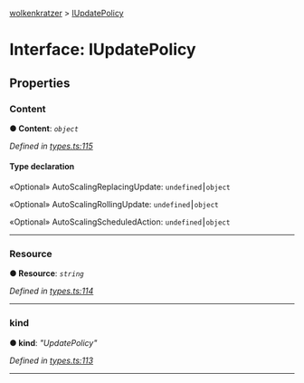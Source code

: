 [wolkenkratzer](../README.md) > [IUpdatePolicy](../interfaces/iupdatepolicy.md)



# Interface: IUpdatePolicy


## Properties
<a id="content"></a>

###  Content

**●  Content**:  *`object`* 

*Defined in [types.ts:115](https://github.com/arminhammer/wolkenkratzer/blob/ec8acae/src/types.ts#L115)*


#### Type declaration




«Optional»  AutoScalingReplacingUpdate: `undefined`⎮`object`






«Optional»  AutoScalingRollingUpdate: `undefined`⎮`object`






«Optional»  AutoScalingScheduledAction: `undefined`⎮`object`







___

<a id="resource"></a>

###  Resource

**●  Resource**:  *`string`* 

*Defined in [types.ts:114](https://github.com/arminhammer/wolkenkratzer/blob/ec8acae/src/types.ts#L114)*





___

<a id="kind"></a>

###  kind

**●  kind**:  *"UpdatePolicy"* 

*Defined in [types.ts:113](https://github.com/arminhammer/wolkenkratzer/blob/ec8acae/src/types.ts#L113)*





___


